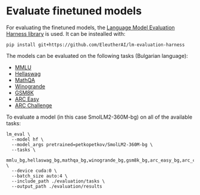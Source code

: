 # Evaluate finetuned models

For evaluating the finetuned models, the [Language Model Evaluation Harness library](https://github.com/EleutherAI/lm-evaluation-harness) is used.
It can be instealled with:

```
pip install git+https://github.com/EleutherAI/lm-evaluation-harness
```

The models can be evaluated on the following tasks (Bulgarian language):
- [MMLU](./tasks/mmlu_bg/mmlu_bg.yaml)
- [Hellaswag](./tasks/hellaswag_bg/hellaswag_bg.yaml)
- [MathQA](./tasks/mathqa_bg/mathqa_bg.yaml)
- [Winogrande](./tasks/winogrande_bg/winogrande_bg.yaml)
- [GSM8K](./tasks/gsm8k_bg/gsm8k_bg.yaml)
- [ARC Easy](./tasks/arc_easy_bg/arc_easy_bg.yaml)
- [ARC Challenge](./tasks/arc_challenge_bg/arc_challenge_bg.yaml)

To evaluate a model (in this case SmolLM2-360M-bg) on all of the available tasks:

```
lm_eval \
  --model hf \
  --model_args pretrained=petkopetkov/SmolLM2-360M-bg \
  --tasks \
    mmlu_bg,hellaswag_bg,mathqa_bg,winogrande_bg,gsm8k_bg,arc_easy_bg,arc_challenge_bg \
  --device cuda:0 \
  --batch_size auto:4 \
  --include_path ./evaluation/tasks \
  --output_path ./evaluation/results
```